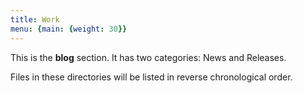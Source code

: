 ```yaml
---
title: Work
menu: {main: {weight: 30}}
---
```


This is the **blog** section. It has two categories: News and Releases.

Files in these directories will be listed in reverse chronological order.
